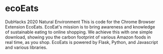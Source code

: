 # ecoEats
DubHacks 2020 Natural Environment
This is code for the Chrome Browser Extension EcoEats. EcoEat's mission is to bring awareness and knowledge of sustainable eating to online shopping. 
We achieve this with one simple download, showing you the carbon footprint of various Amazon foods in real time, as you shop.
EcoEats is powered by Flask, Python, and Javascript and various libraries.
